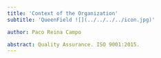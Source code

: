 ```yaml
---
title: 'Context of the Organization'
subtitle: 'QueenField ![](../../../../icon.jpg)'

author: Paco Reina Campo

abstract: Quality Assurance. ISO 9001:2015.
---
```

